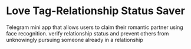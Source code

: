 # Love Tag-Relationship Status Saver
 Telegram mini app that allows users to claim their romantic partner using face recognition. verify relationship status and prevent others from unknowingly pursuing someone already in a relationship
